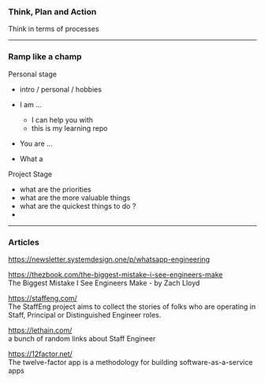 ### Think, Plan and Action
Think in terms of processes

---

### Ramp like a champ

Personal stage
* intro / personal / hobbies
* I am ...
    * I can help you with
    * this is my learning repo

* You are ...
* What a

Project Stage
* what are the priorities
* what are the more valuable things
* what are the quickest things to do ?
*

---

### Articles

https://newsletter.systemdesign.one/p/whatsapp-engineering


https://thezbook.com/the-biggest-mistake-i-see-engineers-make
<br>
The Biggest Mistake I See Engineers Make - by Zach Lloyd


https://staffeng.com/
<br>
The StaffEng project aims to collect the stories of folks who are operating in Staff,
Principal or Distinguished Engineer roles.


https://lethain.com/
<br>
a bunch of random links about Staff Engineer


https://12factor.net/
<br>
The twelve-factor app is a methodology for building software-as-a-service apps
